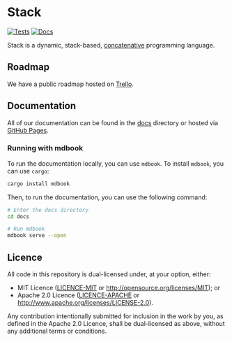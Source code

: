 # Stack

[![Tests](https://github.com/Vandesm14/stack/actions/workflows/tests.yml/badge.svg)](https://github.com/Vandesm14/stack/actions/workflows/tests.yml)
[![Docs](https://github.com/Vandesm14/stack/actions/workflows/deploy_book.yml/badge.svg?branch=main)](https://vandesm14.github.io/stack/)

Stack is a dynamic, stack-based, [concatenative] programming language.

## Roadmap

We have a public roadmap hosted on [Trello](https://trello.com/b/xEZN90Zx/stack).

## Documentation

All of our documentation can be found in the [docs](./docs) directory or hosted via [GitHub Pages](https://vandesm14.github.io/stack/).

### Running with mdbook

To run the documentation locally, you can use `mdbook`. To install `mdbook`, you can use `cargo`:

```sh
cargo install mdbook
```

Then, to run the documentation, you can use the following command:

```sh
# Enter the docs directory
cd docs

# Run mdbook
mdbook serve --open
```

## Licence

All code in this repository is dual-licensed under, at your option, either:

- MIT Licence ([LICENCE-MIT](./LICENCE-MIT) or http://opensource.org/licenses/MIT); or
- Apache 2.0 Licence ([LICENCE-APACHE](./LICENCE-APACHE) or http://www.apache.org/licenses/LICENSE-2.0).

Any contribution intentionally submitted for inclusion in the work by you, as defined in the Apache 2.0 Licence, shall be dual-licensed as above, without any additional terms or conditions.

[concatenative]: https://concatenative.org/
